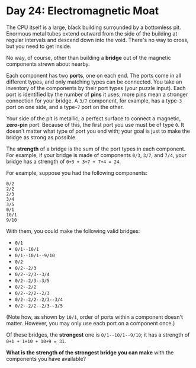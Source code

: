 # Day 24: Electromagnetic Moat

The CPU itself is a large, black building surrounded by a bottomless pit. Enormous metal tubes extend outward from the side of the building at regular intervals and descend down into the void. There's no way to cross, but you need to get inside.

No way, of course, other than building a **bridge** out of the magnetic components strewn about nearby.

Each component has two **ports**, one on each end. The ports come in all different types, and only matching types can be connected. You take an inventory of the components by their port types (your puzzle input). Each port is identified by the number of **pins** it uses; more pins mean a stronger connection for your bridge. A `3/7` component, for example, has a type-`3` port on one side, and a type-`7` port on the other.

Your side of the pit is metallic; a perfect surface to connect a magnetic, **zero-pin** port. Because of this, the first port you use must be of type `0`. It doesn't matter what type of port you end with; your goal is just to make the bridge as strong as possible.

The **strength** of a bridge is the sum of the port types in each component. For example, if your bridge is made of components `0/3`, `3/7`, and `7/4`, your bridge has a strength of `0+3 + 3+7 + 7+4 = 24`.

For example, suppose you had the following components:
```
0/2
2/2
2/3
3/4
3/5
0/1
10/1
9/10
```
With them, you could make the following valid bridges:

- `0/1`
- `0/1--10/1`
- `0/1--10/1--9/10`
- `0/2`
- `0/2--2/3`
- `0/2--2/3--3/4`
- `0/2--2/3--3/5`
- `0/2--2/2`
- `0/2--2/2--2/3`
- `0/2--2/2--2/3--3/4`
- `0/2--2/2--2/3--3/5`

(Note how, as shown by `10/1`, order of ports within a component doesn't matter. However, you may only use each port on a component once.)

Of these bridges, the **strongest** one is `0/1--10/1--9/10`; it has a strength of `0+1 + 1+10 + 10+9 = 31`.

**What is the strength of the strongest bridge you can make** with the components you have available?
